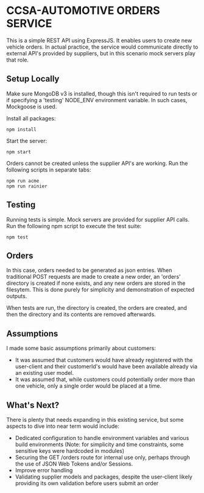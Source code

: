 # CCSA-AUTOMOTIVE ORDERS SERVICE
This is a simple REST API using ExpressJS. It enables users to create new vehicle orders. In actual practice, the service would communicate directly
to external API's provided by suppliers, but in this scenario mock servers play that role.

## Setup Locally
Make sure MongoDB v3 is installed, though this isn't required to run tests or if specifying a 'testing' NODE_ENV environment variable.
In such cases, Mockgoose is used.

Install all packages:

    npm install

Start the server:

    npm start

Orders cannot be created unless the supplier API's are working. Run the following scripts in separate tabs:

    npm run acme
    npm run rainier

## Testing
Running tests is simple. Mock servers are provided for supplier API calls. Run the following npm script to execute the test suite:

    npm test

## Orders
In this case, orders needed to be generated as json entries. When traditional POST requests are made to create a new order, an 'orders'
directory is created if none exists, and any new orders are stored in the filesytem. This is done purely for simplicity and demonstration of
expected outputs.

When tests are run, the directory is created, the orders are created, and then the directory and its contents are removed afterwards.

## Assumptions
I made some basic assumptions primarily about customers:
- It was assumed that customers would have already registered with the user-client and their customerId's would have been available already via an existing user model.
- It was assumed that, while customers could potentially order more than one vehicle, only a single order would be placed at a time.

## What's Next?
There is plenty that needs expanding in this existing service, but some aspects to dive into near term would include:
- Dedicated configuration to handle environment variables and various build environments (Note: for simplicity and time constraints, some sensitive keys were hardcoded in modules)
- Securing the GET /orders route for internal use only, perhaps through the use of JSON Web Tokens and/or Sessions.
- Improve error handling
- Validating supplier models and packages, despite the user-client likely providing its own validation before users submit an order